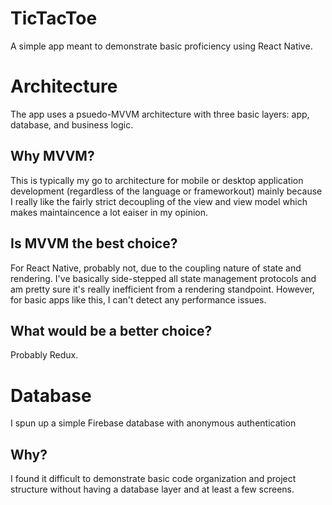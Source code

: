 # TicTacToe
A simple app meant to demonstrate basic proficiency using React Native.

# Architecture
The app uses a psuedo-MVVM architecture with three basic layers: app, database, and business logic.

## Why MVVM?
This is typically my go to architecture for mobile or desktop application development (regardless of the language or frameworkout) mainly because I really like the fairly strict decoupling of the view and view model which makes maintaincence a lot eaiser in my opinion.

## Is MVVM the best choice?
For React Native, probably not, due to the coupling nature of state and rendering. I've basically side-stepped all state management protocols and am pretty sure it's really inefficient from a rendering standpoint. However, for basic apps like this, I can't detect any performance issues.

## What would be a better choice?
Probably Redux.

# Database
I spun up a simple Firebase database with anonymous authentication

## Why?
I found it difficult to demonstrate basic code organization and project structure without having a database layer and at least a few screens.

